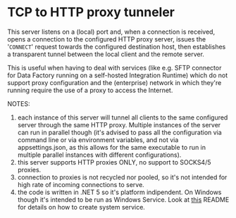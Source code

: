# TCP to HTTP proxy tunneler

This server listens on a (local) port and, when a connection is received, opens a connection to the configured HTTP proxy server, 
issues the '`CONNECT`' request towards the configured destination host, then establishes a transparent tunnel between the local client and the remote server.

This is useful when having to deal with services (like e.g. SFTP connector for Data Factory running on a self-hosted Integration Runtime) which do not support proxy configuration
and the (enterprise) network in which they're running require the use of a proxy to access the Internet.

NOTES:
1. each instance of this server will tunnel all clients to the same configured server through the same HTTP proxy. Multiple instances of the server can run in parallel though
   (it's advised to pass all the configuration via command line or via environment variables, and not via appsettings.json, as this allows for the same executable to run in 
    multiple parallel instances with different configurations).
2. this server supports HTTP proxies ONLY, no support to SOCKS4/5 proxies.
3. connection to proxies is not recycled nor pooled, so it's not intended for high rate of incoming connections to serve.
4. the code is written in .NET 5 so it's platform indipendent. On Windows though it's intended to be run as Windows Service. Look at [this]() README for details on how to create
   system service.
